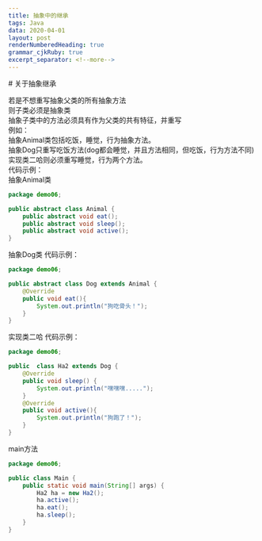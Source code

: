 ```yaml
---
title: 抽象中的继承
tags: Java
data: 2020-04-01
layout: post
renderNumberedHeading: true
grammar_cjkRuby: true
excerpt_separator: <!--more-->
---
```

<p align="center"></p>
<!--more-->
# 关于抽象继承     

若是不想重写抽象父类的所有抽象方法     
则子类必须是抽象类    
抽象子类中的方法必须具有作为父类的共有特征，并重写     
例如：  
抽象Animal类包括吃饭，睡觉，行为抽象方法。        
抽象Dog只重写吃饭方法(dog都会睡觉，并且方法相同，但吃饭，行为方法不同)            
实现类二哈则必须重写睡觉，行为两个方法。             
代码示例：             
抽象Animal类              
``` java
package demo06;

public abstract class Animal {
    public abstract void eat();
    public abstract void sleep();
    public abstract void active();
}

```
抽象Dog类
代码示例：
``` java
package demo06;

public abstract class Dog extends Animal {
    @Override
    public void eat(){
        System.out.println("狗吃骨头！");
    }
}

```
实现类二哈
代码示例：
``` java
package demo06;

public  class Ha2 extends Dog {
    @Override
    public void sleep() {
        System.out.println("嘿嘿嘿.....");
    }
    @Override
    public void active(){
        System.out.println("狗跑了！");
    }
}
```
main方法
```java
package demo06;

public class Main {
    public static void main(String[] args) {
        Ha2 ha = new Ha2();
        ha.active();
        ha.eat();
        ha.sleep();
    }
}
```
